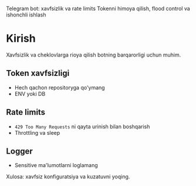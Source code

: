 Telegram bot: xavfsizlik va rate limits
Tokenni himoya qilish, flood control va ishonchli ishlash
# Kirish
Xavfsizlik va cheklovlarga rioya qilish botning barqarorligi uchun muhim.

## Token xavfsizligi
- Hech qachon repositoryga qo'ymang
- ENV yoki DB

## Rate limits
- `429 Too Many Requests` ni qayta urinish bilan boshqarish
- Throttling va sleep

## Logger
- Sensitive ma'lumotlarni loglamang

Xulosa: xavfsiz konfiguratsiya va kuzatuvni yoqing.
